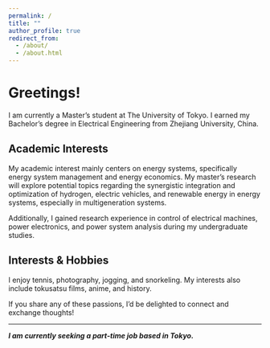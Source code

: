 ```yaml
---
permalink: /
title: ""
author_profile: true
redirect_from: 
  - /about/
  - /about.html
---
```


# Greetings!
I am currently a Master’s student at The University of Tokyo. I earned my Bachelor’s degree in Electrical Engineering from Zhejiang University, China.

## Academic Interests
My academic interest mainly centers on energy systems, specifically energy system management and energy economics. My master’s research will explore potential topics regarding the synergistic integration and optimization of hydrogen, electric vehicles, and renewable energy in energy systems, especially in multigeneration systems.

Additionally, I gained research experience in control of electrical machines, power electronics, and power system analysis during my undergraduate studies.

## Interests & Hobbies
I enjoy tennis, photography, jogging, and snorkeling. My interests also include tokusatsu films, anime, and history.

If you share any of these passions, I’d be delighted to connect and exchange thoughts!

---

***I am currently seeking a part-time job based in Tokyo.***
